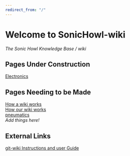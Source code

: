 ```yaml
---
redirect_from: "/"
---
```


# Welcome to SonicHowl-wiki
*The Sonic Howl Knowledge Base / wiki*

## Pages Under Construction
[Electronics](electronics)

## Pages Needing to be Made
[How a wiki works](how-our-wiki-works)  
[How our wiki works](how-our-wiki-works)  
[pneumatics](pneumatics)  
*Add things here!*  


## External Links
[git-wiki Instructions and user Guide](http://www.drassil.org/git-wiki/main_page)

